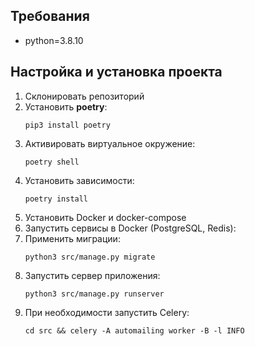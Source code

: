 ## Требования

- python=3.8.10

## Настройка и установка проекта

1. Склонировать репозиторий
2. Установить **poetry**:
   ```
   pip3 install poetry
   ```
3. Активировать виртуальное окружение:
   ```
   poetry shell
   ```
4. Установить зависимости:
   ```
   poetry install
   ```
5. Установить Docker и docker-compose
6. Запустить сервисы в Docker (PostgreSQL, Redis):
7. Применить миграции:
   ```
   python3 src/manage.py migrate
   ```
8. Запустить сервер приложения:
    ```
    python3 src/manage.py runserver
    ```
9. При необходимости запустить Celery:
    ```
    cd src && celery -A automailing worker -B -l INFO
    ```
